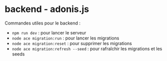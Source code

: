 # backend - adonis.js

Commandes utiles pour le backend :

- `npm run dev` : pour lancer le serveur
- `node ace migration:run` : pour lancer les migrations
- `node ace migration:reset` : pour supprimer les migrations
- `node ace migration:refresh --seed` : pour rafraîchir les migrations et les seeds
